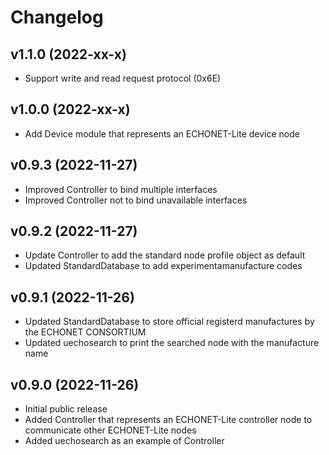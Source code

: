 # Changelog

## v1.1.0 (2022-xx-x)
-  Support write and read request protocol (0x6E)

## v1.0.0 (2022-xx-x)
- Add Device module that represents an ECHONET-Lite device node

## v0.9.3 (2022-11-27)
- Improved Controller to bind multiple interfaces
- Improved Controller not to bind unavailable interfaces

## v0.9.2 (2022-11-27)
- Update Controller to add the standard node profile object as default
- Updated StandardDatabase to add experimentamanufacture codes

## v0.9.1 (2022-11-26)
- Updated StandardDatabase to store official registerd manufactures by the ECHONET CONSORTIUM
- Updated uechosearch to print the searched node with the manufacture name

## v0.9.0 (2022-11-26)
- Initial public release  
- Added Controller that represents an ECHONET-Lite controller node to communicate other ECHONET-Lite nodes
- Added uechosearch as an example of Controller